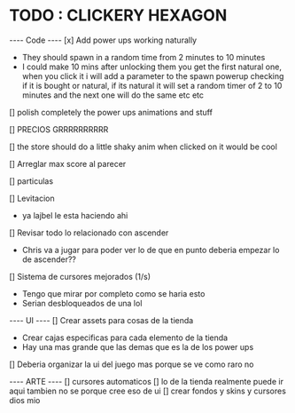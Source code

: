 # TODO : CLICKERY HEXAGON

---- Code ----
[x] Add power ups working naturally
- They should spawn in a random time from 2 minutes to 10 minutes
- I could make 10 mins after unlocking them you get the first natural one, when you click it
i will add a parameter to the spawn powerup checking if it is bought or natural, if its natural
it will set a  random timer of 2 to 10 minutes and the next one will do the same etc etc

[] polish completely the power ups animations and stuff

[] PRECIOS GRRRRRRRRRR

[] the store should do a little shaky anim when clicked on it would be cool

[] Arreglar max score al parecer

[] particulas

[] Levitacion
- ya lajbel le esta haciendo ahi

[] Revisar todo lo relacionado con ascender
- Chris va a jugar para poder ver lo de que en punto deberia empezar lo de ascender??

[] Sistema de cursores mejorados (1/s)
- Tengo que mirar por completo como se haria esto
- Serian desbloqueados de una lol

---- UI ----
[] Crear assets para cosas de la tienda
- Crear cajas especificas para cada elemento de la tienda
- Hay una mas grande que las demas que es la de los power ups

[] Deberia organizar la ui del juego mas porque se ve como raro no

---- ARTE ----
[] cursores automaticos
[] lo de la tienda realmente puede ir aqui tambien no se porque cree eso de ui
[] crear fondos y skins y cursores dios mio

